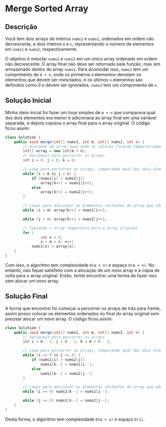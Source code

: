 # Merge Sorted Array

## Descrição

Você tem dois arrays de inteiros `nums1` e `nums2`, ordenados em ordem não decrescente, e dois inteiros `m` e `n`, representando o número de elementos em `nums1` e `nums2`, respectivamente.

O objetivo é mesclar `nums1` e `nums2` em um único array ordenado em ordem não decrescente. O array final não deve ser retornado pela função, mas sim armazenado dentro do array `nums1`. Para acomodar isso, `nums1` tem um comprimento de `m + n`, onde os primeiros `m` elementos denotam os elementos que devem ser mesclados, e os últimos `n` elementos são definidos como 0 e devem ser ignorados. `nums2` tem um comprimento de `n`.

## Solução Inicial

Minha ideia inicial foi fazer um loop simples de `m + n` que comparava qual dos dois elementos era menor e adicionava ao array final em uma variável separada, e depois copiava o array final para o array original. O código ficou assim:

```java
class Solution {
    public void merge(int[] nums1, int m, int[] nums2, int n) {
        // Alocando um array novo onde os valores ficarão temporariamente
        int[] array = new int[m + n];
        // Variáveis para percorrer os arrays
        int i = 0, j = 0, k = 0;

        // Loop para percorrer os arrays, comparando qual dos dois elementos é menor
        while (i < m && j < n) {
            if (nums1[i] < nums2[j])
                array[k++] = nums1[i++];
            else
                array[k++] = nums2[j++];
        }

        // Loops para adicionar os elementos restantes do array que não foi completamente percorrido
        while (i < m) array[k++] = nums1[i++];

        while (j < n) array[k++] = nums2[j++];

        // Copiando o array temporário para o array original
        for (
                int x = 0;
                x < m + n; x++)
            nums1[x] = array[x];
    }
}
```
Com isso, o algoritmo tem complexidade `O(m + n)` e espaço `O(m + n)`. No entanto, não fiquei satisfeito com a alocação de um novo array e a cópia de volta para o array original. Então, tentei encontrar uma forma de fazer isso sem alocar um novo array.

## Solução Final

A forma que encontrei foi começar a percorrer os arrays de trás para frente, assim posso colocar os elementos ordenados no final do array original sem precisar alocar um novo array. O código ficou assim:

```java
class Solution {
    public void merge(int[] nums1, int m, int[] nums2, int n) {
        // Variáveis para percorrer os arrays
        int i = m - 1, j = n - 1, k = m + n - 1;

        // Loop para percorrer os arrays, comparando qual dos dois elementos é maior
        while (i >= 0 && j >= 0) {
            if (nums1[i] > nums2[j])
                nums1[k--] = nums1[i--];
            else
                nums1[k--] = nums2[j--];
        }

        // Loops para adicionar os elementos restantes do array que não foi completamente percorrido
        while (i >= 0) nums1[k--] = nums1[i--];

        while (j >= 0) nums1[k--] = nums2[j--];
    }
}
```
Desta forma, o algoritmo tem complexidade `O(m + n)` e espaço `O(1)`.